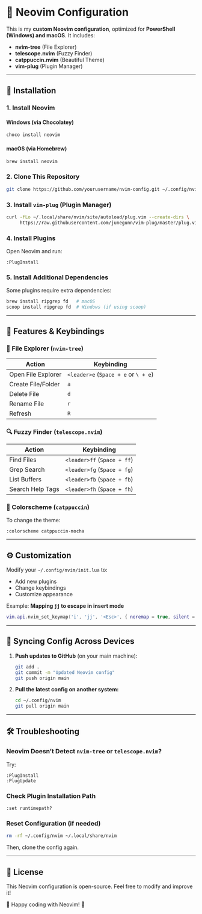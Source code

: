 # 🌟 Neovim Configuration

This is my **custom Neovim configuration**, optimized for **PowerShell (Windows) and macOS**. It includes:
- **nvim-tree** (File Explorer)
- **telescope.nvim** (Fuzzy Finder)
- **catppuccin.nvim** (Beautiful Theme)
- **vim-plug** (Plugin Manager)

---

## 🚀 Installation
### **1. Install Neovim**
#### Windows (via Chocolatey)
```powershell
choco install neovim
```
#### macOS (via Homebrew)
```sh
brew install neovim
```

### **2. Clone This Repository**
```sh
git clone https://github.com/yourusername/nvim-config.git ~/.config/nvim
```

### **3. Install `vim-plug` (Plugin Manager)**
```sh
curl -fLo ~/.local/share/nvim/site/autoload/plug.vim --create-dirs \
     https://raw.githubusercontent.com/junegunn/vim-plug/master/plug.vim
```

### **4. Install Plugins**
Open Neovim and run:
```vim
:PlugInstall
```

### **5. Install Additional Dependencies**
Some plugins require extra dependencies:
```sh
brew install ripgrep fd   # macOS
scoop install ripgrep fd  # Windows (if using scoop)
```

---

## 🎨 Features & Keybindings

### **📂 File Explorer (`nvim-tree`)**
| Action | Keybinding |
|--------|-----------|
| Open File Explorer | `<leader>e` (`Space + e` or `\ + e`) |
| Create File/Folder | `a` |
| Delete File | `d` |
| Rename File | `r` |
| Refresh | `R` |

### **🔍 Fuzzy Finder (`telescope.nvim`)**
| Action | Keybinding |
|--------|-----------|
| Find Files | `<leader>ff` (`Space + ff`) |
| Grep Search | `<leader>fg` (`Space + fg`) |
| List Buffers | `<leader>fb` (`Space + fb`) |
| Search Help Tags | `<leader>fh` (`Space + fh`) |

### **🎨 Colorscheme (`catppuccin`)**
To change the theme:
```vim
:colorscheme catppuccin-mocha
```

---

## ⚙️ Customization
Modify your `~/.config/nvim/init.lua` to:
- Add new plugins
- Change keybindings
- Customize appearance

Example: **Mapping `jj` to escape in insert mode**
```lua
vim.api.nvim_set_keymap('i', 'jj', '<Esc>', { noremap = true, silent = true })
```

---

## 🔄 Syncing Config Across Devices
1. **Push updates to GitHub** (on your main machine):
   ```sh
   git add .
   git commit -m "Updated Neovim config"
   git push origin main
   ```
2. **Pull the latest config on another system:**
   ```sh
   cd ~/.config/nvim
   git pull origin main
   ```

---

## 🛠 Troubleshooting
### **Neovim Doesn’t Detect `nvim-tree` or `telescope.nvim`?**
Try:
```vim
:PlugInstall
:PlugUpdate
```

### **Check Plugin Installation Path**
```vim
:set runtimepath?
```

### **Reset Configuration (if needed)**
```sh
rm -rf ~/.config/nvim ~/.local/share/nvim
```
Then, clone the config again.

---

## 📜 License
This Neovim configuration is open-source. Feel free to modify and improve it!

🚀 Happy coding with Neovim! 🎉

